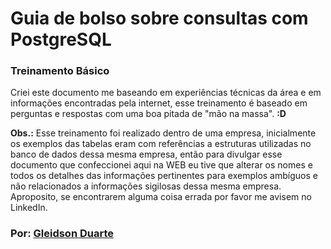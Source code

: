 # Guia de bolso sobre consultas com PostgreSQL
### Treinamento Básico

Criei este documento me baseando em experiências técnicas da área e em informações encontradas pela internet, esse treinamento é baseado em perguntas e respostas com uma boa pitada de "mão na massa". **:D**

**Obs.:** Esse treinamento foi realizado dentro de uma empresa, inicialmente os exemplos das tabelas eram com referências a estruturas utilizadas no banco de dados dessa mesma empresa, então para divulgar esse documento que confeccionei aqui na WEB eu tive que alterar os nomes e todos os detalhes das informações pertinentes para exemplos ambíguos e não relacionados a informações sigilosas dessa mesma empresa. Aproposito, se encontrarem alguma coisa errada por favor me avisem no LinkedIn.

### Por: [Gleidson Duarte](https://www.linkedin.com/in/gleidsonduarte/)

